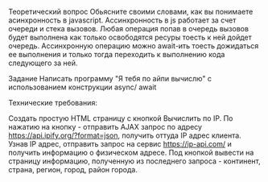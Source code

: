 Теоретический вопрос
Обьясните своими словами, как вы понимаете асинхронность в javascript.
Ассинхронность в js работает за счет очереди и стека вызовов. Любая операция попав в очередь вызовов будет выполнена как только освободятся ресуры тоесть к ней дойдет очередь. Ассинхронную операцию можно await-ить тоесть дожидаться ее выполнения и только тогда переходить к выполнению кода следующего за ней.


Задание
Написать программу "Я тебя по айпи вычислю" с использованием конструкции async/ await

Технические требования:

Создать простую HTML страницу с кнопкой Вычислить по IP.
По нажатию на кнопку - отправить AJAX запрос по адресу https://api.ipify.org/?format=json, получить оттуда IP адрес клиента.
Узнав IP адрес, отправить запрос на сервис https://ip-api.com/ и получить информацию о физическом адресе.
Под кнопкой вывести на страницу информацию, полученную из последнего запроса - континент, страна, регион, город, район города.